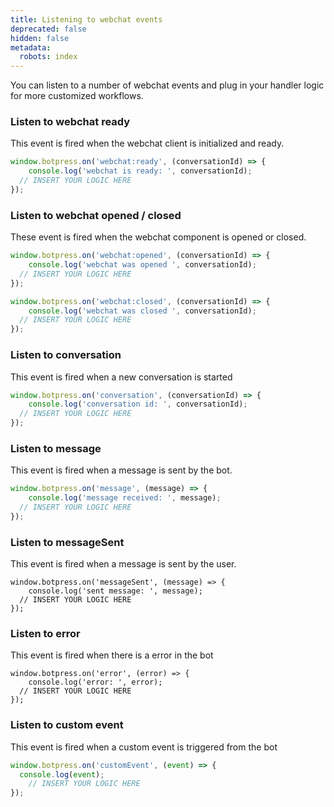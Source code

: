 ```yaml
---
title: Listening to webchat events
deprecated: false
hidden: false
metadata:
  robots: index
---
```

You can listen to a number of webchat events and plug in your handler logic for more customized workflows.

### Listen to webchat ready

This event is fired when the webchat client is initialized and ready.

```javascript
window.botpress.on('webchat:ready', (conversationId) => {
	console.log('webchat is ready: ', conversationId);
  // INSERT YOUR LOGIC HERE
});
```

### Listen to webchat opened / closed

These event is fired when the webchat component is opened or closed.

```javascript
window.botpress.on('webchat:opened', (conversationId) => {
	console.log('webchat was opened ', conversationId);
  // INSERT YOUR LOGIC HERE
});

window.botpress.on('webchat:closed', (conversationId) => {
	console.log('webchat was closed ', conversationId);
  // INSERT YOUR LOGIC HERE
});
```

### Listen to conversation

This event is fired when a new conversation is started

```javascript
window.botpress.on('conversation', (conversationId) => {
	console.log('conversation id: ', conversationId);
  // INSERT YOUR LOGIC HERE
});
```

### Listen to message

This event is fired when a message is sent by the bot.

```javascript
window.botpress.on('message', (message) => {
	console.log('message received: ', message);
  // INSERT YOUR LOGIC HERE
});
```

### Listen to messageSent

This event is fired when a message is sent by the user.

```
window.botpress.on('messageSent', (message) => {
	console.log('sent message: ', message);
  // INSERT YOUR LOGIC HERE
});
```

### Listen to error

This event is fired when there is a error in the bot

```
window.botpress.on('error', (error) => {
	console.log('error: ', error);
  // INSERT YOUR LOGIC HERE
});
```

### Listen to custom event

This event is fired when a custom event is triggered from the bot

```javascript
window.botpress.on('customEvent', (event) => {
  console.log(event);
	// INSERT YOUR LOGIC HERE
});
```